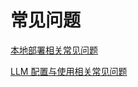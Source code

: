 # 常见问题

[本地部署相关常见问题](https://docs.dify.ai/v/zh-hans/getting-started/faq/install-faq)

[LLM 配置与使用相关常见问题](https://docs.dify.ai/v/zh-hans/getting-started/faq/llms-use-faq)